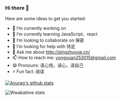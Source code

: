 ### Hi there 👋

Here are some ideas to get you started:

- 🔭 I’m currently working on 
- 🌱 I’m currently learning JavaScript、react
- 👯 I’m looking to collaborate on  保密
- 🤔 I’m looking for help with 待定
- 💬 Ask me about http://qingzhuyue.cn/
- 📫 How to reach me: yongyuan253015@gmail.com
- 😄 Pronouns: 读心悦，读心，读自己
- ⚡ Fun fact: 阅读


[![Anurag's github stats](https://github-readme-stats.vercel.app/api?username=duxinyues&theme=tokyonight)](https://github.com/anuraghazra/github-readme-stats)

![Wwakatime stats](https://github-readme-stats-taupe-two.vercel.app/api/wakatime?username=duxinyues&hide_title=true&hide_border=true&langs_count=5)


